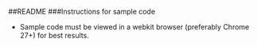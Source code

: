 ##README
###Instructions for sample code
* Sample code must be viewed in a webkit browser (preferably Chrome 27+) for best results.
